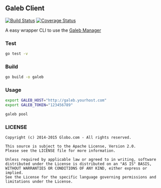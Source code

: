 ## Galeb Client

[![Build Status](https://travis-ci.org/galeb/galeb-client.svg?branch=master)](https://travis-ci.org/galeb/galeb-client)
[![Coverage Status](https://coveralls.io/repos/github/galeb/galeb-client/badge.svg?branch=master)](https://coveralls.io/github/galeb/galeb-client?branch=master)

A easy wrapper CLI to use the [Galeb Manager](https://github.com/galeb/galeb-manager)

### Test

```bash
go test -v
```

### Build

```bash
go build -o galeb
```

### Usage

```bash
export GALEB_HOST="http://galeb.yourhost.com"
export GALEB_TOKEN="123456789"

galeb pool
```

### LICENSE

```Copyright
Copyright (c) 2014-2015 Globo.com - All rights reserved.

This source is subject to the Apache License, Version 2.0.
Please see the LICENSE file for more information.

Unless required by applicable law or agreed to in writing, software
distributed under the License is distributed on an "AS IS" BASIS,
WITHOUT WARRANTIES OR CONDITIONS OF ANY KIND, either express or implied.
See the License for the specific language governing permissions and
limitations under the License.
```
